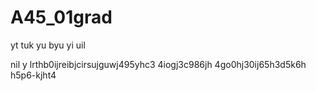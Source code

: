 # A45_01grad

yt
tuk
yu
byu
yi
uil

nil
y
lrthb0ijreibjcirsujguwj495yhc3
4iogj3c986jh
4go0hj30ij65h3d5k6h
h5p6-kjht4
